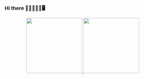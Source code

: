 ### Hi there 👋🤖👨🏻‍💻🖥️

<!--
**karlinhos987/karlinhos987** is a ✨ _special_ ✨ repository because its `README.md` (this file) appears on your GitHub profile.

Here are some ideas to get you started:

- 🔭 I’m currently working on ...
- 🌱 I’m currently learning ...
- 👯 I’m looking to collaborate on ...
- 🤔 I’m looking for help with ...
- 💬 Ask me about ...
- 📫 How to reach me: ...
- 😄 Pronouns: ...
- ⚡ Fun fact: ...
-->
<!--[![linkedin: Karlinhos987](https://img.shields.io/badge/-Karlinhos987-blue?style=flat-square&logo=Linkedin&logoColor=white&link=https://www.linkedin.com/in/karlinhos987/)](linkedin.com/in/karlinhos987/) ![Twitter](https://img.shields.io/twitter/follow/karlinhos987?style=social)-->

<div align="center">
  <a href="https://github.com/karlinhos987">
  <img height="180em" src="https://github-readme-stats.vercel.app/api?username=karlinhos987&show_icons=true&theme=dark&include_all_commits=true&count_private=true"/>
  <img height="180em" src="https://github-readme-stats.vercel.app/api/top-langs/?username=karlinhos987&layout=compact&langs_count=7&theme=dark"/>
</div>

  
